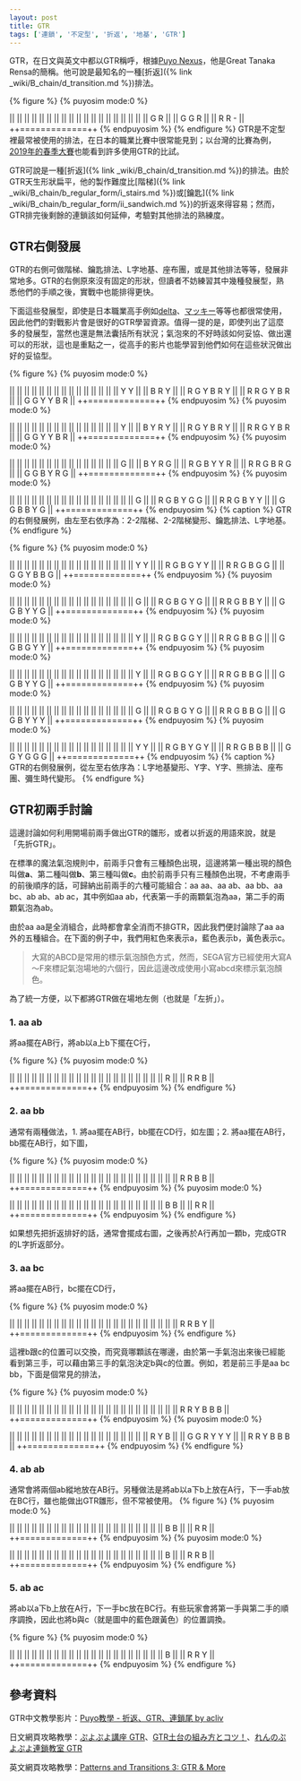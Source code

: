 ```yaml
---
layout: post
title: GTR
tags: ['連鎖', '不定型', '折返', '地基', 'GTR']
---
```


GTR，在日文與英文中都以GTR稱呼，根據[Puyo Nexus](https://puyonexus.com/wiki/Patterns_and_Transitions_3:_GTR_%26_More)，他是Great Tanaka Rensa的簡稱。他可說是最知名的一種[折返]({% link _wiki/B_chain/d_transition.md %})排法。

{% figure %}
{% puyosim mode:0 %}
                 
||             ||
||             ||
||             ||
||             ||
||             ||
||             ||
||             ||
||             ||
||             ||
|| G R         ||
|| G G R       ||
|| R R -       ||
++=============++
{% endpuyosim %}
{% endfigure %}
GTR是不定型裡最常被使用的排法，在日本的職業比賽中很常能見到；以台灣的比賽為例，[2019年的春季大賽](https://www.youtube.com/watch?v=PixL7IC_klA)也能看到許多使用GTR的比試。

GTR可說是一種[折返]({% link _wiki/B_chain/d_transition.md %})的排法。由於GTR天生形狀扁平，他的製作難度比[階梯]({% link _wiki/B_chain/b_regular_form/i_stairs.md %})或[鑰匙]({% link _wiki/B_chain/b_regular_form/ii_sandwich.md %})的折返來得容易；然而，GTR排完後剩餘的連鎖該如何延伸，考驗對其他排法的熟練度。 

## GTR右側發展

GTR的右側可做階梯、鑰匙排法、L字地基、座布團，或是其他排法等等，發展非常地多。GTR的右側原來沒有固定的形狀，但讀者不妨練習其中幾種發展型，熟悉他們的手順之後，實戰中也能排得更快。

下面這些發展型，即使是日本職業高手例如[delta](https://www.youtube.com/channel/UCjp023TT_em1TG7WnSKNG9w)、[マッキー](https://www.youtube.com/channel/UCuu-QRKPWp6yomlvygXcQbQ)等等也都很常使用，因此他們的對戰影片會是很好的GTR學習資源。值得一提的是，即使列出了這麼多的發展型，當然也還是無法囊括所有狀況；氣泡來的不好時該如何妥協、做出還可以的形狀，這也是重點之一，從高手的影片也能學習到他們如何在這些狀況做出好的妥協型。

{% figure %}
{% puyosim mode:0 %}
                 
||             ||
||             ||
||             ||
||             ||
||             ||
||             ||
||             ||
||       Y Y   ||
||       B R Y ||
|| R G Y B R Y ||
|| R R G Y B R ||
|| G G Y Y B R ||
++=============++
{% endpuyosim %}
{% puyosim mode:0 %}
                 
||             ||
||             ||
||             ||
||             ||
||             ||
||             ||
||             ||
||         Y   ||
||     B Y R Y ||
|| R G Y B R Y ||
|| R R G Y B R ||
|| G G Y Y B R ||
++=============++
{% endpuyosim %}
{% puyosim mode:0 %}
                 
||             ||
||             ||
||             ||
||             ||
||             ||
||             ||
||             ||
||           G ||
||     B Y R G ||
|| R G B Y Y R ||
|| R R G B R G ||
|| G G B Y R G ||
++=============++
{% endpuyosim %}
{% puyosim mode:0 %}
                 
||             ||
||             ||
||             ||
||             ||
||             ||
||             ||
||             ||
||             ||
||           G ||
|| R G B Y G G ||
|| R R G B Y Y ||
|| G G B B Y G ||
++=============++
{% endpuyosim %}
{% caption %}
GTR的右側發展例，由左至右依序為：2-2階梯、2-2階梯變形、鑰匙排法、L字地基。
{% endfigure %}

{% figure %}
{% puyosim mode:0 %}
                 
||             ||
||             ||
||             ||
||             ||
||             ||
||             ||
||             ||
||             ||
||       Y   Y ||
|| R G B G Y Y ||
|| R R G B G G ||
|| G G Y B B G ||
++=============++
{% endpuyosim %}
{% puyosim mode:0 %}
                 
||             ||
||             ||
||             ||
||             ||
||             ||
||             ||
||             ||
||             ||
||         G   ||
|| R G B G Y G ||
|| R R G B B Y ||
|| G G B Y Y G ||
++=============++
{% endpuyosim %}
{% puyosim mode:0 %}
                 
||             ||
||             ||
||             ||
||             ||
||             ||
||             ||
||             ||
||             ||
||           Y ||
|| R G B G G Y ||
|| R R G B B G ||
|| G G B G Y Y ||
++=============++
{% endpuyosim %}
{% puyosim mode:0 %}
                 
||             ||
||             ||
||             ||
||             ||
||             ||
||             ||
||             ||
||             ||
||           Y ||
|| R G B G G Y ||
|| R R G B B G ||
|| G G B Y Y G ||
++=============++
{% endpuyosim %}
{% puyosim mode:0 %}
                 
||             ||
||             ||
||             ||
||             ||
||             ||
||             ||
||             ||
||             ||
||         G   ||
|| R G B G Y G ||
|| R R G B B G ||
|| G G B Y Y Y ||
++=============++
{% endpuyosim %}
{% puyosim mode:0 %}
                 
||             ||
||             ||
||             ||
||             ||
||             ||
||             ||
||             ||
||             ||
||         Y Y ||
|| R G B Y G Y ||
|| R R G B B B ||
|| G G Y G G G ||
++=============++
{% endpuyosim %}
{% caption %}
GTR的右側發展例，從左至右依序為：L字地基變形、Y字、Y字、熊排法、座布團、彌生時代變形。
{% endfigure %}

## GTR初兩手討論

這邊討論如何利用開場前兩手做出GTR的雛形，或者以折返的用語來說，就是「先折GTR」。

在標準的魔法氣泡規則中，前兩手只會有三種顏色出現，這邊將第一種出現的顏色叫做**a**、第二種叫做**b**、第三種叫做**c**。由於前兩手只有三種顏色出現，不考慮兩手的前後順序的話，可歸納出前兩手的六種可能組合：aa aa、aa ab、aa bb、aa bc、ab ab、ab ac，其中例如aa ab，代表第一手的兩顆氣泡為aa，第二手的兩顆氣泡為ab。

由於aa aa是全消組合，此時都會拿全消而不排GTR，因此我們便討論除了aa aa外的五種組合。在下面的例子中，我們用紅色來表示a，藍色表示b，黃色表示c。

> 大寫的ABCD是常用的標示氣泡顏色方式，然而，SEGA官方已經使用大寫A～F來標記氣泡場地的六個行，因此這邊改成使用小寫abcd來標示氣泡顏色。

為了統一方便，以下都將GTR做在場地左側（也就是「左折」）。

### 1. aa ab

將aa擺在AB行，將ab以a上b下擺在C行，

{% figure %}
{% puyosim mode:0 %}
                 
||             ||
||             ||
||             ||
||             ||
||             ||
||             ||
||             ||
||             ||
||             ||
||             ||
||     R       ||
|| R R B       ||
++=============++
{% endpuyosim %}
{% endfigure %}

### 2. aa bb

通常有兩種做法，1. 將aa擺在AB行，bb擺在CD行，如左圖；2. 將aa擺在AB行，bb擺在AB行，如下圖，

{% figure %}
{% puyosim mode:0 %}
                 
||             ||
||             ||
||             ||
||             ||
||             ||
||             ||
||             ||
||             ||
||             ||
||             ||
||             ||
|| R R B B     ||
++=============++
{% endpuyosim %}
{% puyosim mode:0 %}
                 
||             ||
||             ||
||             ||
||             ||
||             ||
||             ||
||             ||
||             ||
||             ||
||             ||
|| B B         ||
|| R R         ||
++=============++
{% endpuyosim %}
{% endfigure %}

如果想先把折返排好的話，通常會擺成右圖，之後再於A行再加一顆b，完成GTR的L字折返部分。

### 3. aa bc

將aa擺在AB行，bc擺在CD行，

{% figure %}
{% puyosim mode:0 %}
                 
||             ||
||             ||
||             ||
||             ||
||             ||
||             ||
||             ||
||             ||
||             ||
||             ||
||             ||
|| R R B Y     ||
++=============++
{% endpuyosim %}
{% endfigure %}

這裡b跟c的位置可以交換，而究竟哪顆該在哪邊，由於第一手氣泡出來後已經能看到第三手，可以藉由第三手的氣泡決定b與c的位置。例如，若是前三手是aa bc bb，下面是個常見的排法，

{% figure %}
{% puyosim mode:0 %}
                 
||             ||
||             ||
||             ||
||             ||
||             ||
||             ||
||             ||
||             ||
||             ||
||             ||
||             ||
|| R R Y B B B ||
++=============++
{% endpuyosim %}
{% puyosim mode:0 %}
                 
||             ||
||             ||
||             ||
||             ||
||             ||
||             ||
||             ||
||             ||
||             ||
||   R Y   B   ||
|| G G R Y Y Y ||
|| R R Y B B B ||
++=============++
{% endpuyosim %}
{% endfigure %}

### 4. ab ab

通常會將兩個ab縱地放在AB行。另種做法是將ab以a下b上放在A行，下一手ab放在BC行，雖也能做出GTR雛形，但不常被使用。
{% figure %}
{% puyosim mode:0 %}
                 
||             ||
||             ||
||             ||
||             ||
||             ||
||             ||
||             ||
||             ||
||             ||
||             ||
|| B B         ||
|| R R         ||
++=============++
{% endpuyosim %}
{% puyosim mode:0 %}
                 
||             ||
||             ||
||             ||
||             ||
||             ||
||             ||
||             ||
||             ||
||             ||
||             ||
|| B           ||
|| R R B       ||
++=============++
{% endpuyosim %}
{% endfigure %}

### 5. ab ac

將ab以a下b上放在A行，下一手bc放在BC行。有些玩家會將第一手與第二手的順序調換，因此也將b與c（就是圖中的藍色跟黃色）的位置調換。

{% figure %}
{% puyosim mode:0 %}
                 
||             ||
||             ||
||             ||
||             ||
||             ||
||             ||
||             ||
||             ||
||             ||
||             ||
|| B           ||
|| R R Y       ||
++=============++
{% endpuyosim %}
{% endfigure %}

## 參考資料

GTR中文教學影片：[Puyo教學 - 折返、GTR、連鎖尾 by acliv](https://www.youtube.com/watch?v=VvUC88qDAFg)

日文網頁攻略教學：[ぷよぷよ講座  GTR](http://alg-d.com/game/puyo/chain5.html)、[GTR土台の組み方とコツ！](https://jiyu-cho.com/puyopuyo-gtr)、[れんのぷよぷよ連鎖教室 GTR](http://ren-channnel.com/gtr/)

英文網頁攻略教學：[Patterns and Transitions 3: GTR & More](https://puyonexus.com/wiki/Patterns_and_Transitions_3:_GTR_%26_More)
